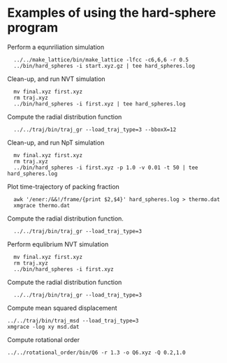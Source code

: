 # Examples of using the hard-sphere program

Perform a equnriliation simulation
```
  ../../make_lattice/bin/make_lattice -lfcc -c6,6,6 -r 0.5
  ../bin/hard_spheres -i start.xyz.gz | tee hard_spheres.log
```

Clean-up, and run NVT simulation
```
  mv final.xyz first.xyz
  rm traj.xyz
  ../bin/hard_spheres -i first.xyz | tee hard_spheres.log
```

Compute the radial distribution function
```
  ../../traj/bin/traj_gr --load_traj_type=3 --bboxX=12
```

Clean-up, and run NpT simulation
```
  mv final.xyz first.xyz
  rm traj.xyz
  ../bin/hard_spheres -i first.xyz -p 1.0 -v 0.01 -t 50 | tee hard_spheres.log
```

Plot time-trajectory of packing fraction
```
  awk '/ener:/&&!/frame/{print $2,$4}' hard_spheres.log > thermo.dat
  xmgrace thermo.dat
```

Compute the radial distribution function.
```
  ../../traj/bin/traj_gr --load_traj_type=3
```

Perform equlibrium NVT simulation
```
  mv final.xyz first.xyz
  rm traj.xyz
  ../bin/hard_spheres -i first.xyz
```

Compute the radial distribution function
```
  ../../traj/bin/traj_gr --load_traj_type=3
```

Compute mean squared displacement
```
../../traj/bin/traj_msd --load_traj_type=3
xmgrace -log xy msd.dat
```

Compute rotational order
```
../../rotational_order/bin/Q6 -r 1.3 -o Q6.xyz -Q 0.2,1.0
```

